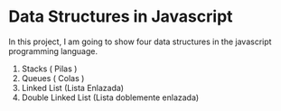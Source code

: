 # Data Structures in Javascript

In this project, I am going to show four data structures in the javascript programming language.

1. Stacks ( Pilas )
2. Queues ( Colas )
3. Linked List (Lista Enlazada)
4. Double Linked List (Lista doblemente enlazada)
